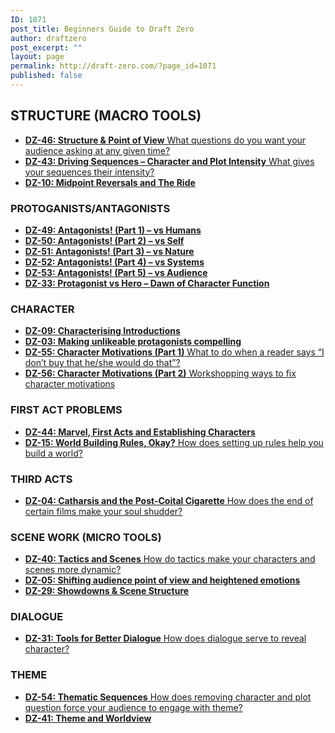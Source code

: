 ```yaml
---
ID: 1071
post_title: Beginners Guide to Draft Zero
author: draftzero
post_excerpt: ""
layout: page
permalink: http://draft-zero.com/?page_id=1071
published: false
---
```

## STRUCTURE (MACRO TOOLS)

*   [**DZ-46: Structure & Point of View** What questions do you want your audience asking at any given time?][1]
*   [**DZ-43: Driving Sequences – Character and Plot Intensity** What gives your sequences their intensity?][2]
*   [**DZ-10: Midpoint Reversals and The Ride**][3]

### PROTOGANISTS/ANTAGONISTS

*   [**DZ-49: Antagonists! (Part 1) – vs Humans**][4]
*   [**DZ-50: Antagonists! (Part 2) – vs Self**][5]
*   [**DZ-51: Antagonists! (Part 3) – vs Nature**][6]
*   [**DZ-52: Antagonists! (Part 4) – vs Systems**][7]
*   [**DZ-53: Antagonists! (Part 5) – vs Audience**][8]
*   [**DZ-33: Protagonist vs Hero – Dawn of Character Function**][9]

### CHARACTER

*   [**DZ-09: Characterising Introductions**][10]
*   [**DZ-03: Making unlikeable protagonists compelling**][11]
*   [**DZ-55: Character Motivations (Part 1)** What to do when a reader says “I don’t buy that he/she would do that”?][12]
*   [**DZ-56: Character Motivations (Part 2)** Workshopping ways to fix character motivations][13]

### FIRST ACT PROBLEMS

*   [**DZ-44: Marvel, First Acts and Establishing Characters**][14]
*   [**DZ-15: World Building Rules, Okay?** How does setting up rules help you build a world?][15]

### THIRD ACTS

*   [**DZ-04: Catharsis and the Post-Coital Cigarette** How does the end of certain films make your soul shudder?][16]

### SCENE WORK (MICRO TOOLS)

*   [**DZ-40: Tactics and Scenes** How do tactics make your characters and scenes more dynamic?][17]
*   [**DZ-05: Shifting audience point of view and heightened emotions**][18]
*   [**DZ-29: Showdowns & Scene Structure**][19]

### DIALOGUE

*   [**DZ-31: Tools for Better Dialogue** How does dialogue serve to reveal character?][20]

### THEME

*   [**DZ-54: Thematic Sequences** How does removing character and plot question force your audience to engage with theme?][21]
*   [**DZ-41: Theme and Worldview**][22]

 [1]: http://draft-zero.com/2017/dz-46/
 [2]: http://draft-zero.com/2017/dz-43/
 [3]: http://draft-zero.com/2014/dz-10/
 [4]: http://draft-zero.com/2018/dz-49/
 [5]: http://draft-zero.com/2018/dz-50/
 [6]: http://draft-zero.com/2018/dz-51/
 [7]: http://draft-zero.com/2018/dz-52/
 [8]: http://draft-zero.com/2018/dz-53/
 [9]: http://draft-zero.com/2016/dz-33/
 [10]: http://draft-zero.com/2014/dz-09/
 [11]: http://draft-zero.com/2014/dz-03/
 [12]: http://draft-zero.com/2019/dz-55/
 [13]: http://draft-zero.com/2019/dz-56/
 [14]: http://draft-zero.com/2017/dz-44/
 [15]: http://draft-zero.com/2014/dz-15/
 [16]: http://draft-zero.com/2014/dz-04/
 [17]: http://draft-zero.com/2017/dz-40/
 [18]: http://draft-zero.com/2014/dz-05/
 [19]: http://draft-zero.com/2016/dz-29/
 [20]: http://draft-zero.com/2016/dz-31/
 [21]: http://draft-zero.com/2018/dz-54/
 [22]: http://draft-zero.com/2017/dz-41/